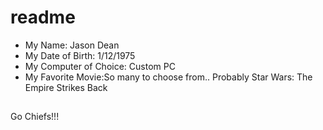 # readme

- My Name: Jason Dean
- My Date of Birth: 1/12/1975
- My Computer of Choice: Custom PC 
- My Favorite Movie:So many to choose from.. Probably Star Wars: The Empire Strikes Back

##
Go Chiefs!!!
